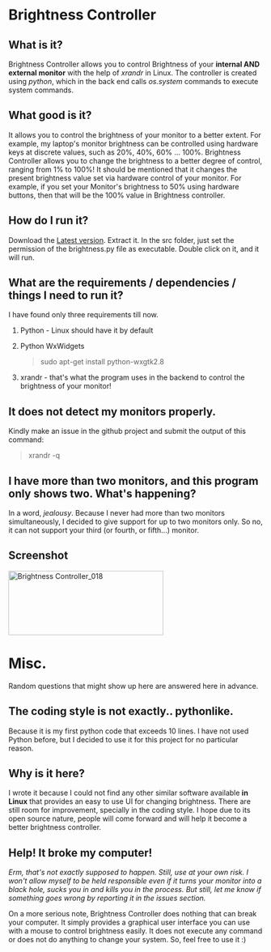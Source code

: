 Brightness Controller
==========

## What is it?

Brightness Controller allows you to control Brightness of your **internal AND external monitor** with the help of *xrandr* in Linux. The controller is created using *python*, which in the back end calls *os.system* commands to execute system commands.

## What good is it?

It allows you to control the brightness of your monitor to a better extent. For example, my laptop's monitor brightness can be controlled using hardware keys at discrete values, such as 20%, 40%, 60% ... 100%. Brightness Controller allows you to change the brightness to a better degree of control, ranging from 1% to 100%! It should be mentioned that it changes the present brightness value set via hardware control of your monitor. For example, if you set your Monitor's brightness to 50% using hardware buttons, then that will be the 100% value in Brightness controller. 

## How do I run it? 

Download the <a href="https://github.com/istocko/Brightness/archive/master.zip">Latest version</a>. Extract it. In the src folder, just set the permission of the brightness.py file as executable. Double click on it, and it will run. 

## What are the requirements / dependencies / things I need to run it?

I have found only three requirements till now.

1. Python - Linux should have it by default
2. Python WxWidgets

    >sudo apt-get install python-wxgtk2.8
3. xrandr - that's what the program uses in the backend to control the brightness of your monitor!

## It does not detect my monitors properly.

Kindly make an issue in the github project and submit the output of this command:

> xrandr -q

## I have more than two monitors, and this program only shows two. What's happening?

In a word, *jealousy*. Because I never had more than two monitors simultaneously, I decided to give support for up to two monitors only. So no, it can not support your third (or fourth, or fifth...) monitor.

## Screenshot

<a href="http://www.flickr.com/photos/lordamit/9035113863/" title="Brightness Controller_018 by lordamit, on Flickr"><img src="http://farm4.staticflickr.com/3760/9035113863_3f34176caa.jpg" width="306" height="127" alt="Brightness Controller_018"></a>

# Misc.

Random questions that might show up here are answered here in advance.

## The coding style is not exactly.. pythonlike.
 
Because it is my first python code that exceeds 10 lines. I have not used Python before, but I decided to use it for this project for no particular reason.

## Why is it here?

I wrote it because I could not find any other similar software available **in Linux** that provides an easy to use UI for changing brightness. There are still room for improvement, specially in the coding style. I hope due to its open source nature, people will come forward and will help it become a better brightness controller.

## Help! It broke my computer!

*Erm, that's not exactly supposed to happen. Still, use at your own risk. I won't allow myself to be held responsible even if it turns your monitor into a black hole, sucks you in and kills you in the process.
But still, let me know if something goes wrong by reporting it in the issues section.*

On a more serious note, Brightness Controller does nothing that can break your computer. It simply provides a graphical user interface you can use with a mouse to control brightness easily. It does not execute any command or does not do anything to change your system. So, feel free to use it :)
